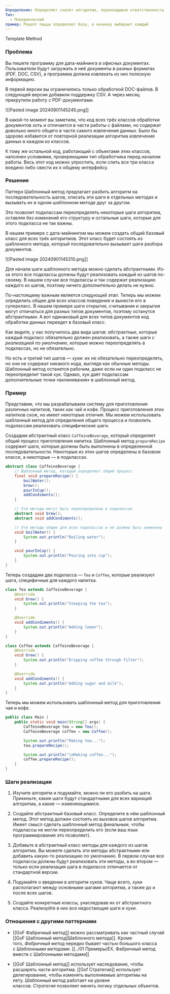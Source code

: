 ```yaml
---
Определение: Определяет скелет алгоритма, перекладывая ответственность за некоторые его шаги на подклассы. Паттерн позволяет подклассам переопределять шаги алгоритма, не меняя его общей структуры.
Тип:
  - Поведенческий
пример: Рецепт пиццы определяет базу, а начинку выбирает каждый
---
```

Template Method
### Проблема

Вы пишете программу для дата-майнинга в офисных документах. Пользователи будут загружать в неё документы в разных форматах (PDF, DOC, CSV), а программа должна извлекать из них полезную информацию.

В первой версии вы ограничились только обработкой DOC-файлов. В следующей версии добавили поддержку CSV. А через месяц прикрутили работу с PDF-документами.

![[Pasted image 20240901145245.png]]

В какой-то момент вы заметили, что код всех трёх классов обработки документов хоть и отличается в части работы с файлами, но содержат довольно много общего в части самого извлечения данных. Было бы здорово избавится от повторной реализации алгоритма извлечения данных в каждом из классов.

К тому же остальной код, работающий с объектами этих классов, наполнен условиями, проверяющими тип обработчика перед началом работы. Весь этот код можно упростить, если слить все три класса воедино либо свести их к общему интерфейсу.
### Решение 

Паттерн Шаблонный метод предлагает разбить алгоритм на последовательность шагов, описать эти шаги в отдельных методах и вызывать их в одном _шаблонном_ методе друг за другом.

Это позволит подклассам переопределять некоторые шаги алгоритма, оставляя без изменений его структуру и остальные шаги, которые для этого подкласса не так важны.

В нашем примере с дата-майнингом мы можем создать общий базовый класс для всех трёх алгоритмов. Этот класс будет состоять из шаблонного метода, который последовательно вызывает шаги разбора документов.

![[Pasted image 20240901145310.png]]

Для начала шаги шаблонного метода можно сделать абстрактными. Из-за этого все подклассы должны будут реализовать каждый из шагов по-своему. В нашем случае все подклассы и так содержат реализацию каждого из шагов, поэтому ничего дополнительно делать не нужно.

По-настоящему важным является следующий этап. Теперь мы можем определить общее для всех классов поведение и вынести его в суперкласс. В нашем примере шаги открытия, считывания и закрытия могут отличаться для разных типов документов, поэтому останутся абстрактными. А вот одинаковый для всех типов документов код обработки данных переедет в базовый класс.

Как видите, у нас получилось два вида шагов: _абстрактные_, которые каждый подкласс обязательно должен реализовать, а также шаги _с реализацией по умолчанию_, которые можно переопределять в подклассах, но не обязательно.

Но есть и третий тип шагов — _хуки_: их не обязательно переопределять, но они не содержат никакого кода, выглядя как обычные методы. Шаблонный метод останется рабочим, даже если ни один подкласс не переопределит такой хук. Однако, хук даёт подклассам дополнительные точки «вклинивания» в шаблонный метод.

### Пример

Представим, что мы разрабатываем систему для приготовления различных напитков, таких как чай и кофе. Процесс приготовления этих напитков схож, но имеет некоторые отличия. Мы можем использовать шаблонный метод для определения общего процесса и позволить подклассам реализовать специфические шаги.

Создадим абстрактный класс `CaffeineBeverage`, который определяет общий процесс приготовления напитка. Шаблонный метод `prepareRecipe` содержит шаги, которые должны быть выполнены в определенной последовательности. Некоторые из этих шагов определены в базовом классе, а некоторые — в подклассах.

```java
abstract class CaffeineBeverage {
    // Шаблонный метод, который определяет общий процесс
    final void prepareRecipe() {
        boilWater();
        brew();
        pourInCup();
        addCondiments();
    }

    // Эти методы могут быть переопределены в подклассах
    abstract void brew();
    abstract void addCondiments();

    // Эти методы общие для всех подклассов и не должны быть изменены
    void boilWater() {
        System.out.println("Boiling water");
    }

    void pourInCup() {
        System.out.println("Pouring into cup");
    }
}
```

Теперь создадим два подкласса — `Tea` и `Coffee`, которые реализуют шаги, специфичные для каждого напитка.

```java
class Tea extends CaffeineBeverage {
    @Override
    void brew() {
        System.out.println("Steeping the tea");
    }

    @Override
    void addCondiments() {
        System.out.println("Adding lemon");
    }
}

class Coffee extends CaffeineBeverage {
    @Override
    void brew() {
        System.out.println("Dripping coffee through filter");
    }

    @Override
    void addCondiments() {
        System.out.println("Adding sugar and milk");
    }
}

```

Теперь мы можем использовать шаблонный метод для приготовления чая и кофе.

```java
public class Main {
    public static void main(String[] args) {
        CaffeineBeverage tea = new Tea();
        CaffeineBeverage coffee = new Coffee();

        System.out.println("Making tea...");
        tea.prepareRecipe();

        System.out.println("\nMaking coffee...");
        coffee.prepareRecipe();
    }
}
```

### Шаги реализации

1. Изучите алгоритм и подумайте, можно ли его разбить на шаги. Прикиньте, какие шаги будут стандартными для всех вариаций алгоритма, а какие — изменяющимися.
    
2. Создайте абстрактный базовый класс. Определите в нём шаблонный метод. Этот метод должен состоять из вызовов шагов алгоритма. Имеет смысл сделать шаблонный метод финальным, чтобы подклассы не могли переопределить его (если ваш язык программирования это позволяет).
    
3. Добавьте в абстрактный класс методы для каждого из шагов алгоритма. Вы можете сделать эти методы абстрактными или добавить какую-то реализацию по умолчанию. В первом случае все подклассы _должны_ будут реализовать эти методы, а во втором — только если реализация шага в подклассе отличается от стандартной версии.
    
4. Подумайте о введении в алгоритм хуков. Чаще всего, хуки располагают между основными шагами алгоритма, а также до и после всех шагов.
    
5. Создайте конкретные классы, унаследовав их от абстрактного класса. Реализуйте в них все недостающие шаги и хуки.

### Отношения с другими паттернами

- [[GoF Фабричный метод]] можно рассматривать как частный случай [[GoF Шаблонный метод|Шаблонного метода]]. Кроме того, _Фабричный метод_ нередко бывает частью большого класса с _Шаблонными методами_. [[../01 Примеры/EX. Фабричный метод вместе с Шаблонными методами]]
    
- [[GoF Шаблонный метод]] использует наследование, чтобы расширять части алгоритма. [[Gof Стратегия]] использует делегирование, чтобы изменять выполняемые алгоритмы на лету. _Шаблонный метод_ работает на уровне классов. _Стратегия_ позволяет менять логику отдельных объектов.